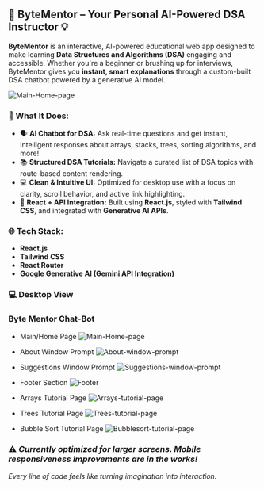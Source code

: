 ## 🚀 ByteMentor – Your Personal AI-Powered DSA Instructor 💡

**ByteMentor** is an interactive, AI-powered educational web app designed to make learning **Data Structures and Algorithms (DSA)** engaging and accessible. Whether you're a beginner or brushing up for interviews, ByteMentor gives you **instant, smart explanations** through a custom-built DSA chatbot powered by a generative AI model.

  ![Main-Home-page](https://github.com/user-attachments/assets/3fdd55eb-ae26-4cca-9dcb-ecdc729e75d7)

### 🧠 What It Does:

* 🗣️ **AI Chatbot for DSA:** Ask real-time questions and get instant, intelligent responses about arrays, stacks, trees, sorting algorithms, and more!
* 📚 **Structured DSA Tutorials:** Navigate a curated list of DSA topics with route-based content rendering.
* 💻 **Clean & Intuitive UI:** Optimized for desktop use with a focus on clarity, scroll behavior, and active link highlighting.
* 🧩 **React + API Integration:** Built using **React.js**, styled with **Tailwind CSS**, and integrated with **Generative AI APIs**.

### 🌐 Tech Stack:

* **React.js**
* **Tailwind CSS**
* **React Router**
* **Google Generative AI (Gemini API Integration)**

### 💻 Desktop View
### Byte Mentor Chat-Bot
- Main/Home Page
  ![Main-Home-page](https://github.com/user-attachments/assets/3fdd55eb-ae26-4cca-9dcb-ecdc729e75d7)
- About Window Prompt
  ![About-window-prompt](https://github.com/user-attachments/assets/b408cd00-443c-42f3-873f-0d9643138242)
- Suggestions Window Prompt
  ![Suggestions-window-prompt](https://github.com/user-attachments/assets/52cae1e9-cdd6-479a-ab08-57227f64f941)

- Footer Section
  ![Footer](https://github.com/user-attachments/assets/0c078c90-71be-4f25-8b56-2e4047534565)

- Arrays Tutorial Page
![Arrays-tutorial-page](https://github.com/user-attachments/assets/7753cee7-12c9-4e0e-94c1-cc2626d1f6e3)

- Trees Tutorial Page
![Trees-tutorial-page](https://github.com/user-attachments/assets/22c2c0a2-31a2-4458-b724-8dc2eb8bdd8c)

- Bubble Sort Tutorial Page
![Bubblesort-tutorial-page](https://github.com/user-attachments/assets/e4310fc0-7a8a-48b7-b108-bbba03b96ea4)

### ⚠️ *Currently optimized for larger screens. Mobile responsiveness improvements are in the works!*

*Every line of code feels like turning imagination into interaction.*
